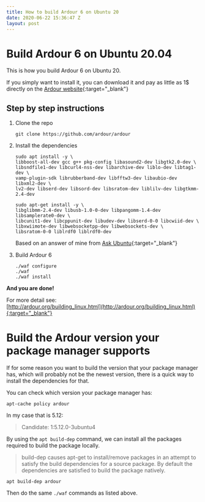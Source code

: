 ```yaml
---
title: How to build Ardour 6 on Ubuntu 20
date: 2020-06-22 15:36:47 Z
layout: post
---
```


# Build Ardour 6 on Ubuntu 20.04

This is how you build Ardour 6 on Ubuntu 20.

If you simply want to install it, you can download it and pay as little as 1$ directly on the
[Ardour website](https://community.ardour.org/download){:target="_blank"}


## Step by step instructions

1. Clone the repo

   `git clone https://github.com/ardour/ardour`

2. Install the dependencies

   ```shell
   sudo apt install -y \
   libboost-all-dev gcc g++ pkg-config libasound2-dev libgtk2.0-dev \
   libsndfile1-dev libcurl4-nss-dev libarchive-dev liblo-dev libtag1-dev \
   vamp-plugin-sdk librubberband-dev libfftw3-dev libaubio-dev libxml2-dev \
   lv2-dev libserd-dev libsord-dev libsratom-dev liblilv-dev libgtkmm-2.4-dev
   ```

   ```shell
   sudo apt-get install -y \
   libglibmm-2.4-dev libusb-1.0-0-dev libpangomm-1.4-dev libsamplerate0-dev \
   libcunit1-dev libcppunit-dev libudev-dev libserd-0-0 libcwiid-dev \
   libxwiimote-dev libwebsocketpp-dev libwebsockets-dev \
   libsratom-0-0 liblrdf0 liblrdf0-dev
   ```

   Based on an answer of mine from [Ask Ubuntu](https://askubuntu.com/questions/1020879/building-ardour-5){:target="_blank"}

3. Build Ardour 6

   ```shell
   ./waf configure
   ./waf
   ./waf install
   ```


**And you are done!**

For more detail see:  
[http://ardour.org/building_linux.html](http://ardour.org/building_linux.html){:target="_blank"}


# Build the Ardour version your package manager supports

If for some reason you want to build the version that your package manager has, which will probably not be the newest version,
there is a quick way to install the dependencies for that.

You can check which version your package manager has:

```shell
apt-cache policy ardour
```

In my case that is 5.12:

>   Candidate: 1:5.12.0-3ubuntu4


By using the `apt build-dep` command, we can install all the packages required to build the package locally.

> build-dep causes apt-get to install/remove packages in an attempt to satisfy the build dependencies for a source package.
> By default the dependencies are satisfied to build the package natively.

```shell
apt build-dep ardour
```

Then do the same `./waf` commands as listed above.
